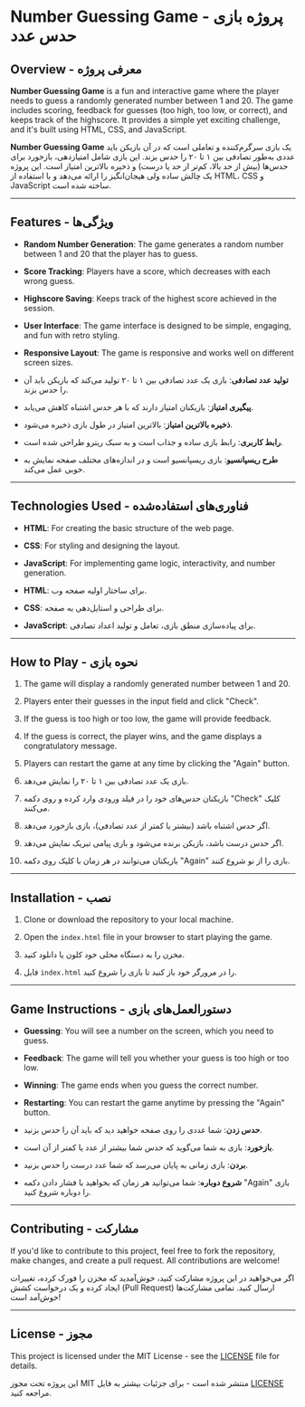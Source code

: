 # Number Guessing Game - پروژه بازی حدس عدد

## Overview - معرفی پروژه
**Number Guessing Game** is a fun and interactive game where the player needs to guess a randomly generated number between 1 and 20. The game includes scoring, feedback for guesses (too high, too low, or correct), and keeps track of the highscore. It provides a simple yet exciting challenge, and it's built using HTML, CSS, and JavaScript.

**Number Guessing Game** یک بازی سرگرم‌کننده و تعاملی است که در آن بازیکن باید عددی به‌طور تصادفی بین ۱ تا ۲۰ را حدس بزند. این بازی شامل امتیازدهی، بازخورد برای حدس‌ها (بیش از حد بالا، کم‌تر از حد یا درست) و ذخیره بالاترین امتیاز است. این پروژه یک چالش ساده ولی هیجان‌انگیز را ارائه می‌دهد و با استفاده از HTML، CSS و JavaScript ساخته شده است.

---

## Features - ویژگی‌ها
- **Random Number Generation**: The game generates a random number between 1 and 20 that the player has to guess.
- **Score Tracking**: Players have a score, which decreases with each wrong guess.
- **Highscore Saving**: Keeps track of the highest score achieved in the session.
- **User Interface**: The game interface is designed to be simple, engaging, and fun with retro styling.
- **Responsive Layout**: The game is responsive and works well on different screen sizes.

- **تولید عدد تصادفی**: بازی یک عدد تصادفی بین ۱ تا ۲۰ تولید می‌کند که بازیکن باید آن را حدس بزند.
- **پیگیری امتیاز**: بازیکنان امتیاز دارند که با هر حدس اشتباه کاهش می‌یابد.
- **ذخیره بالاترین امتیاز**: بالاترین امتیاز در طول بازی ذخیره می‌شود.
- **رابط کاربری**: رابط بازی ساده و جذاب است و به سبک ریترو طراحی شده است.
- **طرح ریسپانسیو**: بازی ریسپانسیو است و در اندازه‌های مختلف صفحه نمایش به خوبی عمل می‌کند.

---

## Technologies Used - فناوری‌های استفاده‌شده
- **HTML**: For creating the basic structure of the web page.
- **CSS**: For styling and designing the layout.
- **JavaScript**: For implementing game logic, interactivity, and number generation.

- **HTML**: برای ساختار اولیه صفحه وب.
- **CSS**: برای طراحی و استایل‌دهی به صفحه.
- **JavaScript**: برای پیاده‌سازی منطق بازی، تعامل و تولید اعداد تصادفی.

---

## How to Play - نحوه بازی
1. The game will display a randomly generated number between 1 and 20.
2. Players enter their guesses in the input field and click "Check".
3. If the guess is too high or too low, the game will provide feedback.
4. If the guess is correct, the player wins, and the game displays a congratulatory message.
5. Players can restart the game at any time by clicking the "Again" button.

1. بازی یک عدد تصادفی بین ۱ تا ۲۰ را نمایش می‌دهد.
2. بازیکنان حدس‌های خود را در فیلد ورودی وارد کرده و روی دکمه "Check" کلیک می‌کنند.
3. اگر حدس اشتباه باشد (بیشتر یا کمتر از عدد تصادفی)، بازی بازخورد می‌دهد.
4. اگر حدس درست باشد، بازیکن برنده می‌شود و بازی پیامی تبریک نمایش می‌دهد.
5. بازیکنان می‌توانند در هر زمان با کلیک روی دکمه "Again" بازی را از نو شروع کنند.

---

## Installation - نصب
1. Clone or download the repository to your local machine.
2. Open the `index.html` file in your browser to start playing the game.

1. مخزن را به دستگاه محلی خود کلون یا دانلود کنید.
2. فایل `index.html` را در مرورگر خود باز کنید تا بازی را شروع کنید.

---

## Game Instructions - دستورالعمل‌های بازی
- **Guessing**: You will see a number on the screen, which you need to guess.
- **Feedback**: The game will tell you whether your guess is too high or too low.
- **Winning**: The game ends when you guess the correct number.
- **Restarting**: You can restart the game anytime by pressing the "Again" button.

- **حدس زدن**: شما عددی را روی صفحه خواهید دید که باید آن را حدس بزنید.
- **بازخورد**: بازی به شما می‌گوید که حدس شما بیشتر از عدد یا کمتر از آن است.
- **بردن**: بازی زمانی به پایان می‌رسد که شما عدد درست را حدس بزنید.
- **شروع دوباره**: شما می‌توانید هر زمان که بخواهید با فشار دادن دکمه "Again" بازی را دوباره شروع کنید.

---

## Contributing - مشارکت
If you'd like to contribute to this project, feel free to fork the repository, make changes, and create a pull request. All contributions are welcome!

اگر می‌خواهید در این پروژه مشارکت کنید، خوش‌آمدید که مخزن را فورک کرده، تغییرات ایجاد کرده و یک درخواست کشش (Pull Request) ارسال کنید. تمامی مشارکت‌ها خوش‌آمد است!

---

## License - مجوز
This project is licensed under the MIT License - see the [LICENSE](LICENSE) file for details.

این پروژه تحت مجوز MIT منتشر شده است - برای جزئیات بیشتر به فایل [LICENSE](LICENSE) مراجعه کنید.
